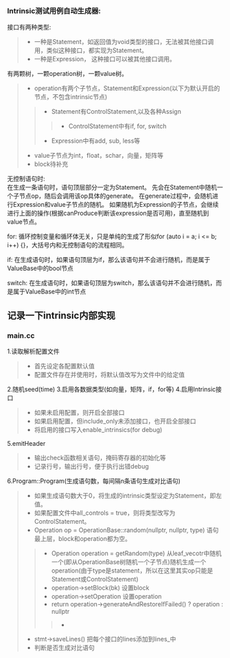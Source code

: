 ### Intrinsic测试用例自动生成器:
接口有两种类型:
> + 一种是Statement，如返回值为void类型的接口，无法被其他接口调用，类似这种接口，都实现为Statement。
> + 一种是Expression， 这种接口可以被其他接口调用。

有两颗树，一颗operation树，一颗value树。
> + operation有两个子节点，Statement和Expression(以下为默认开启的节点，不包含intrinsic节点)
>> + Statement有ControlStatement,以及各种Assign
>>> + ControlStatement中有if, for, switch
>> + Expression中有add, sub, less等
> + value子节点为int，float，schar，向量，矩阵等
> + block待补充

无控制语句时:  
在生成一条语句时，语句顶层部分一定为Statement。
先会在Statement中随机一个子节点op，随后会调用该op具体的generate。
在generate过程中，会随机进行Expression和value子节点的随机。
如果随机为Expression的子节点，会继续进行上面的操作(根据canProduce判断该expression是否可用)，直至随机到value节点。

for:
循环控制变量和循环体无关，只是单纯的生成了形似for (auto i = a; i <= b; i++) {}，大括号内和无控制语句的流程相同。

if:
在生成语句时，如果语句顶层为if，那么该语句并不会进行随机，而是属于ValueBase中的bool节点

switch:
在生成语句时，如果语句顶层为switch，那么该语句并不会进行随机，而是属于ValueBase中的int节点



## 记录一下intrinsic内部实现
### main.cc
1.读取解析配置文件
> + 首先设定各配置默认值
> + 配置文件存在并使用时，将默认值改写为文件中的给定值
 
2.随机seed(time)
3.启用各数据类型(如向量，矩阵，if，for等)
4.启用Intrinsic接口
> + 如果未启用配置，则开启全部接口
> + 如果启用配置，但include_only未添加接口，也开启全部接口
> + 将启用的接口写入enable_intrinsics(for debug)

5.emitHeader
> + 输出check函数相关语句，掩码寄存器的初始化等
> + 记录行号，输出行号，便于执行出错debug

6.Program::Program(生成语句数，每间隔n条语句生成对比语句)
> + 如果生成语句数大于0，将生成的intrinsic类型设定为Statement，即左值。
> + 如果配置文件中all_controls = true，则将类型改写为ControlStatement。
> + Operation op = OperationBase::random(nullptr, nullptr, type)
语句最上层，block和operation都为空。
>> + Operation operation = getRandom<OperationBase>(type)
从leaf_vecotr中随机一个(即从OperationBase树随机一个子节点)随机生成一个operation(由于type是statement，所以在这里其实op只能是Statement或ControlStatement)
>> + operation->setBlock(bk) 设置block
>> + operation->setOperation 设置operation
>> + return operation->generateAndRestoreIfFailed() ? operation : nullptr
>>> + 
> + stmt->saveLines() 把每个接口的lines添加到lines_中
> + 判断是否生成对比语句